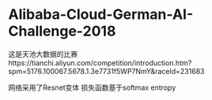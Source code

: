 # Alibaba-Cloud-German-AI-Challenge-2018

这是天池大数据的比赛https://tianchi.aliyun.com/competition/introduction.htm?spm=5176.100067.5678.1.3e7731f5WP7NmY&raceId=231683<br/>

网络采用了Resnet变体
损失函数基于softmax entropy
